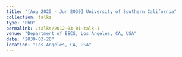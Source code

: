 ```yaml
---
title: "[Aug 2025 - Jun 2030] University of Southern California"
collection: talks
type: "PhD"
permalink: /talks/2012-03-01-talk-1
venue: "Department of EECS, Los Angeles, CA, USA"
date: "2030-03-20"
location: "Los Angeles, CA, USA"
---
```

